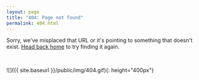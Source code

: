 ```yaml
---
layout: page
title: "404: Page not found"
permalink: 404.html
---
```


Sorry, we've misplaced that URL or it's pointing to something that doesn't exist. <a href="/">Head back home</a> to try finding it again.

<br>

![]({{ site.baseurl }}/public/img/404.gif){: height="400px"}
